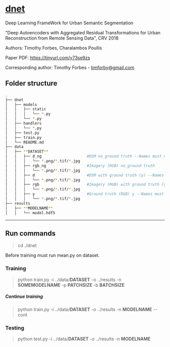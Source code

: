 # [dnet](https://gitlab.com/timforby/dnet)
Deep Learning FrameWork for Urban Semantic Segmentation

"Deep Autoencoders with Aggregated Residual Transformations for Urban Reconstruction from Remote Sensing Data", CRV 2018

Authors: Timothy Forbes, Charalambos Poullis

Paper PDF: https://tinyurl.com/y73se9zs

Corresponding author: Timothy Forbes - timforby@gmail.com


## Folder structure

```bash
.
├── dnet
│   ├── models
│   │   ├── static
│   │   │   └── *.py
│   │   └── *.py
│   ├── handlers
│   │   └── *.py
│   ├── test.py
│   ├── train.py
│   └── README.md
├── data
│   ├── **DATASET**
│   │   ├── d_ng                    #DSM no_ground truth --Names must match rgb_d
│   │   │   └── *.png/*.tif/*.jpg
│   │   ├── rgb_ng                  #Imagery (RGB) no_ground truth
│   │   │   └── *.png/*.tif/*.jpg
│   │   ├── d                       #DSM with ground truth (y) --Names must match rgb
│   │   │   └── *.png/*.tif/*.jpg
│   │   ├── rgb                     #Imagery (RGB) with ground truth (y) 
│   │   │   └── *.png/*.tif/*.jpg
│   │   ├── y                       #Ground truth (RGB) y --Names must match rgb
│   │   │   └── *.png/*.tif/*.jpg
├── results
│   ├── **MODELNAME**
│   │   └── model.hdf5
```

---

## Run commands

> cd ./dnet

Before training must run mean.py on dataset.

### Training

> python train.py -i ../data/**DATASET** -o ../results -n **SOMEMODELNAME** -p **PATCHSIZE** -b **BATCHSIZE**

##### Continue training

> python train.py -i ../data/**DATASET** -o ../results -n **MODELNAME** --cont

### Testing

> python test.py -i ../data/**DATASET** -o ../results -n **MODELNAME**

